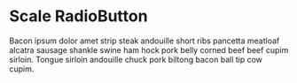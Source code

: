 # Scale RadioButton

Bacon ipsum dolor amet strip steak andouille short ribs pancetta meatloaf alcatra sausage shankle swine ham hock pork belly corned beef beef cupim sirloin. Tongue sirloin andouille chuck pork biltong bacon ball tip cow cupim.
